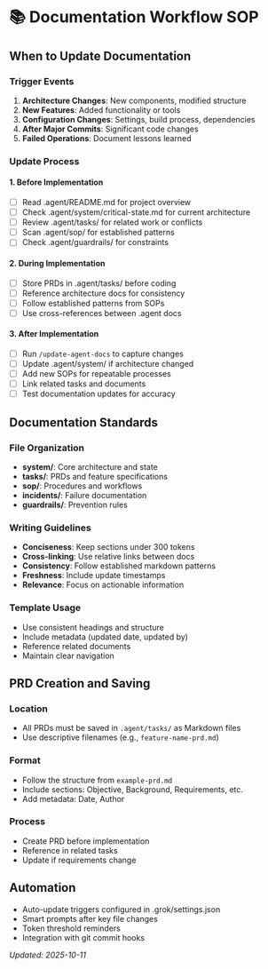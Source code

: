 # 📚 Documentation Workflow SOP

## When to Update Documentation

### Trigger Events
1. **Architecture Changes**: New components, modified structure
2. **New Features**: Added functionality or tools
3. **Configuration Changes**: Settings, build process, dependencies
4. **After Major Commits**: Significant code changes
5. **Failed Operations**: Document lessons learned

### Update Process

#### 1. Before Implementation
- [ ] Read .agent/README.md for project overview
- [ ] Check .agent/system/critical-state.md for current architecture  
- [ ] Review .agent/tasks/ for related work or conflicts
- [ ] Scan .agent/sop/ for established patterns
- [ ] Check .agent/guardrails/ for constraints

#### 2. During Implementation
- [ ] Store PRDs in .agent/tasks/ before coding
- [ ] Reference architecture docs for consistency
- [ ] Follow established patterns from SOPs
- [ ] Use cross-references between .agent docs

#### 3. After Implementation
- [ ] Run `/update-agent-docs` to capture changes
- [ ] Update .agent/system/ if architecture changed
- [ ] Add new SOPs for repeatable processes
- [ ] Link related tasks and documents
- [ ] Test documentation updates for accuracy

## Documentation Standards

### File Organization
- **system/**: Core architecture and state
- **tasks/**: PRDs and feature specifications
- **sop/**: Procedures and workflows
- **incidents/**: Failure documentation
- **guardrails/**: Prevention rules

### Writing Guidelines
- **Conciseness**: Keep sections under 300 tokens
- **Cross-linking**: Use relative links between docs
- **Consistency**: Follow established markdown patterns
- **Freshness**: Include update timestamps
- **Relevance**: Focus on actionable information

### Template Usage
- Use consistent headings and structure
- Include metadata (updated date, updated by)
- Reference related documents
- Maintain clear navigation

## PRD Creation and Saving

### Location
- All PRDs must be saved in `.agent/tasks/` as Markdown files
- Use descriptive filenames (e.g., `feature-name-prd.md`)

### Format
- Follow the structure from `example-prd.md`
- Include sections: Objective, Background, Requirements, etc.
- Add metadata: Date, Author

### Process
- Create PRD before implementation
- Reference in related tasks
- Update if requirements change

## Automation
- Auto-update triggers configured in .grok/settings.json
- Smart prompts after key file changes
- Token threshold reminders
- Integration with git commit hooks

*Updated: 2025-10-11*
